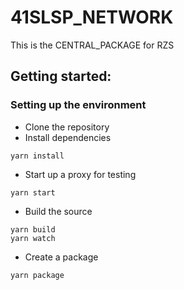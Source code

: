# 41SLSP_NETWORK
This is the CENTRAL_PACKAGE for RZS

## Getting started:
### Setting up the environment
- Clone the repository
- Install dependencies
```
yarn install
```
- Start up a proxy for testing
```
yarn start
```
- Build the source
```
yarn build
yarn watch
```
- Create a package
```
yarn package
```
